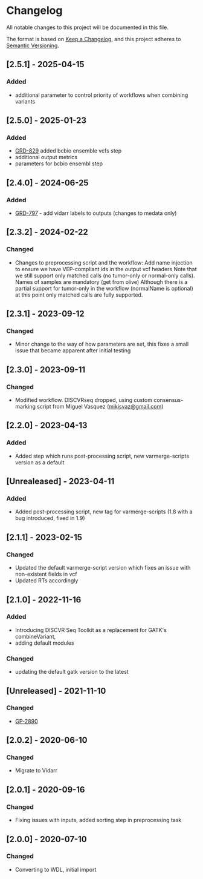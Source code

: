 # Changelog
All notable changes to this project will be documented in this file.

The format is based on [Keep a Changelog](https://keepachangelog.com/en/1.0.0/),
and this project adheres to [Semantic Versioning](https://semver.org/spec/v2.0.0.html).

## [2.5.1] - 2025-04-15
### Added
- additional parameter to control priority of workflows when combining variants

## [2.5.0] - 2025-01-23
### Added
- [GRD-829](https://jira.oicr.on.ca/browse/GRD-829) added bcbio ensemble vcfs step
- additional output metrics
- parameters for bcbio ensembl step

## [2.4.0] - 2024-06-25
### Added
- [GRD-797](https://jira.oicr.on.ca/browse/GRD-797) - add vidarr labels to outputs (changes to medata only)

## [2.3.2] - 2024-02-22
### Changed
- Changes to preprocessing script and the workflow: Add name injection to ensure we have VEP-compliant ids in the output vcf headers
  Note that we still support only matched calls (no tumor-only or normal-only calls). Names of samples are mandatory (get from olive)
  Although there is a partial support for tumor-only in the workflow (normalName is optional) at this point only matched calls
  are fully supported.

## [2.3.1] - 2023-09-12
### Changed
- Minor change to the way of how parameters are set, this fixes a small issue that became apparent after initial testing

## [2.3.0] - 2023-09-11
### Changed
- Modified workflow. DISCVRseq dropped, using custom consensus-marking script from Miguel Vasquez (mikisvaz@gmail.com)

## [2.2.0] - 2023-04-13
### Added
- Added step which runs post-processing script, new varmerge-scripts version as a default

## [Unrealeased] - 2023-04-11
### Added
- Added post-processing script, new tag for varmerge-scripts (1.8 with a bug introduced, fixed in 1.9)

## [2.1.1] - 2023-02-15
### Changed
- Updated  the default varmerge-script version which fixes an issue with non-existent fields in vcf
- Updated RTs accordingly

## [2.1.0] - 2022-11-16
### Added
- Introducing DISCVR Seq Toolkit as a replacement for GATK's combineVariant,
- adding default modules
### Changed
- updating the default gatk version to the latest

## [Unreleased] - 2021-11-10
### Changed
- [GP-2890](https://jira.oicr.on.ca/browse/GP-2890)

## [2.0.2] - 2020-06-10
### Changed
- Migrate to Vidarr

## [2.0.1] - 2020-09-16
### Changed
- Fixing issues with inputs, added sorting step in preprocessing task

## [2.0.0] - 2020-07-10
### Changed
- Converting to WDL, initial import
